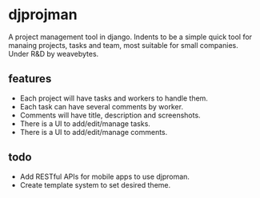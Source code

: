 # djprojman
A project management tool in django. Indents to be a simple quick tool for manaing projects, tasks and team, most suitable for small companies.
Under R&D by weavebytes.


features
--------

* Each project will have tasks and workers to handle them. 
* Each task can have several comments by worker.
* Comments will have title, description and screenshots.
* There is a UI to add/edit/manage tasks.
* There is a UI to add/edit/manage comments.


todo
--------

* Add RESTful APIs for mobile apps to use djproman.
* Create template system to set desired theme.
